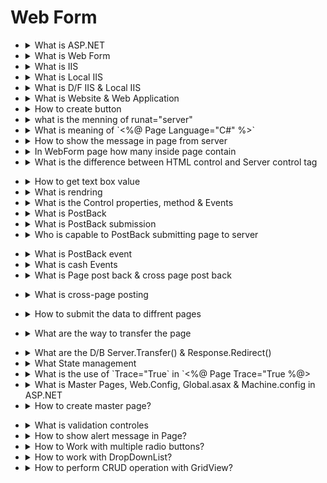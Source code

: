 # Web Form

- <details>
      <summary>What is ASP.NET</summary>

      ASP.NET is a framework for building web applications and websites using .NET technologies.

  </details>

- <details>
      <summary>What is Web Form</summary>

      Web Form is a part of ASP.NET that allows developers to create dynamic web pages using drag-and-drop controls and event-driven programming.
      Every page having own controller & in that controller also model is there.

  </details>

- <details>
      <summary>What is IIS</summary>

      IIS (Internet Information Services) is a web server from Microsoft used to host and manage web applications.

  </details>

- <details>
      <summary>What is Local IIS</summary>

      Local IIS is IIS running on your local machine for development and testing purposes.

  </details>

- <details>
      <summary>What is D/F IIS & Local IIS</summary>

      - **IIS:** Hosts live applications for users on the internet.
      - **Local IIS:** Used for development/testing locally before deployment.

  </details>

- <details>
      <summary>What is Website & Web Application</summary>

      - **Website:** Static or simple pages primarily for displaying information.
      - **Web Application:** Interactive programs with complex logic and dynamic content.

  </details>

- <details>
      <summary>How to create button</summary>

      - Page Event alwase fire first.

      ```html
      <asp:Button ID="Button" runat="server" Text="Button" ForeColor="red" />
      ```

  </details>

- <details>
      <summary>what is the menning of runat="server"</summary>

      - `runat="server"` means, i want to run this code on server.
      - Like we use in al type of tag controller.
      - And also in script tag: `<script runat="server"></script>`

  </details>

- <details>
      <summary>What is meaning of `<%@ Page Language="C#" %>`</summary>

      - `Language="C#"` is told the i want to run in C# code.

  </details>

- <details>
      <summary>How to show the message in page from server</summary>

      `Response.Write("Button is clicked");`

  </details>

- <details>
      <summary>In WebForm page how many inside page contain</summary>

      - Main page is `<pagename>.aspx`, Inside this `<pagename>.aspx.cs`(business logic) & `<pagename>.aspx.designer.cs`
      - WebForm inherit `Page` class.

  </details>

- <details>
    <summary>What is the difference between HTML control and Server control tag</summary>

  | **HTML Control**                                     | **Server Control**                                              |
  | ---------------------------------------------------- | --------------------------------------------------------------- |
  | It's not mentain the state of values                 | It's mentain the state of values                                |
  | Cannot access directly on controle                   | Directly access on controle                                     |
  | Basic HTML elements like `<input>`, `<button>`, etc. | Special ASP.NET tags like `<asp:Button>`, `<asp:TextBox>`.      |
  | Works only on the client side.                       | Processes on the server and sends output to the client.         |
  | No runat="server" attribute.                         | Requires `runat="server"` attribute to function.                |
  | Cannot directly interact with server-side code.      | Can easily interact with server-side code.                      |
  | Less powerful and only handles static behavior.      | Offers more features, like state management and event handling. |
  | Not contain reach set of property and class          | Cntain reach set of property and class                          |

</details>

- <details>
      <summary>How to get text box value</summary>

      ```html
      <form id="form1" runat="server">
        <div>
          <asp:TextBox Id="TextBox1" runat="server" /><!--Server controle html-->
          <input type="text" name="TextBox2" /><!--Html Controle-->
          <asp:Button
            ID="Button"
            runat="server"
            Text="Button"
            ForeColor="red"
            OnClick="Button_Click1"
          />
        </div>
      </form>
      ```

      ```c#
      protected void Button_Click1(object sender, EventArgs e)
      {
      	string str = TextBox1.Text; //Server controle Data
      	Response.Write(str);

      	Response.Write("<br/>");

      	string str1 = Request.Form["TextBox2"]; //Html controle Data
      	Response.Write(str1);

      }
      ```

  </details>

- <details>
      <summary>What is rendring</summary>

      - The request come to server & server will render the html code on browser by converting the ASP.Net code.
      - The process of converting aspx code to html and show on browser called rendring.

  </details>

- <details>
      <summary>What is the Control properties, method & Events</summary>

      - A Property is an attribute of controle which mainly has it's impact on the look of the controle. Ex: BackColor, ForeColor, BorderColor, BorderStyle, Font & etc. To see the all property of any controller `select` the `controll` in `desine view` and press `ctr + f4`.
      - A method is an action that has to be performed. Ex: Focus(), .Use in `<pagename>.aspx.cs` alwase Ex: `TextBox1.Focus();`.
      - A event is time period which tell when an action has to preform. Ex: When a button click then one method will execute which is in `aspx.cs`. To see the all event's select controller in desine view press `ctr + f4` then top one `thunder symol` is there click it hear all events are in ther. Everey control having n number of diffrent event. Every conroller having default event which is created when double clicked. Ex: click, TextChange, CheckedChange & etc.

      - Default envent of Textbox is TextChange.

  </details>

- <details>
      <summary>What is PostBack</summary>

      - A page is submitting back to itself.
      - A webpage sending a request back to it self is called as PostBack.
      - To cheak where the request is PostBack or not we have a property called `IsPostback`, it's return boolian value (if false it means 1st request if next any request is PostBack request).
      - Ex of use: `Request.Write(this.IsPostback);`.

      ```c#
      //Or
      protected void Page_Load(object sender, EventArgs e)
      {
      	if (IsPostBack)
      	{
      		string str = "Hello " + TextBox1.Text;
      		Response.Write(str);
      	}

      }
      ```

  </details>

- <details>
      <summary>What is PostBack submission</summary>

      - In a PostBack all the data that is associated with the form & it's controls will be submitted to the same page on the server.

  </details>

- <details>
    <summary>Who is capable to PostBack submitting page to server</summary>

  - By default button control is designed for submitting a page to sercer, where as other controle like TextBox, CheckBox, RadioButton, DropDownList, etc are also capable of **`submitting page to the server`**, provided their AutoPostBack property value is set as true, default is false.

  - Make **`AutoPostBack`** property value true: go to property section you find AutoPostBack make it true(button dont have AutoPostBack property because by default true).

  Ex:

  ```html
  <asp:TextBox Id="TextBox1" runat="server" AutoPostBack="True" />
  ```

  ```c#
  protected void Page_Load(object sender, EventArgs e)
  {
  	if (this.IsPostBack == true)
  	{
  		Response.Write("Hello " + TextBox1.Text);
  	}
  }
  ```

  - If you type any thing in textbox & you press output(oneChane like) the text box it automaticaly print the text no need to press any button automaicaly submit.

</details>

- <details>
      <summary>What is PostBack event</summary>

      Page has a series of events and those events will fire every time the page is load i.e: either in the first request of the page as well as in the postback of the page.

      But controle event only perform in postback.

      - Post back events in the sense these will fire only when page is posted back to the server i.e: from the second request onwords.

      - Only corrosponding event is fire.

  </details>

- <details>
      <summary>What is cash Events</summary>

      - Whanever the data you write in textbox or add data in any controle the data stored in cached memory before submitting the page by button or any oyher way.
      - Ex: When you write in Textbox filed and `if AutoPostBack is true` then it `automaticly page submit to server and corosponding event is fire & result show on screen without clicking any button`. But if `AutoPostBack false` then it `not automaticly submit` `you need to click button`, `before button button click text box data is stored in Cash memory`.

  </details>

- <details>
    <summary>What is Page post back & cross page post back</summary>

  - Page called back itself & submitting its data to itself called Postback.

  `Example`: `LoginFormPostBack.aspx`

  ```html
  <form id="form1" runat="server">
    <div>
      <h3 align="center">Login Form</h3>
      <table align="center">
        <tr align="center">
          <td>Enter UserName:</td>
          <td><asp:TextBox ID="TextName" runat="server" /></td>
        </tr>
        <tr align="center">
          <td>Enter Password:</td>
          <td>
            <asp:TextBox ID="TextPwd" runat="server" TextMode="Password" />
          </td>
        </tr>
        <tr align="center">
          <td>
            <asp:Button
              ID="btnSubmit"
              runat="server"
              Text="Login"
              OnClick="btnSubmit_Click"
            />
          </td>
          <td>
            <asp:Button
              ID="btnReset"
              runat="server"
              Text="Reset"
              OnClick="btnReset_Click"
            />
          </td>
        </tr>
      </table>
    </div>
  </form>
  ```

  `LoginFormPostBack.aspx.cs`

  ```cs
  protected void Page_Load(object sender, EventArgs e)
  {
  	if(!this.IsPostBack)
  	{
  		TextName.Focus();
  	}
  }

  protected void btnSubmit_Click(object sender, EventArgs e)
  {
  	if(TextName.Text == "admin" && TextPwd.Text == "admin")
  	{
  		Response.Write("Valid User!");
  	}
  	else
  	{
  		Response.Write("Invalid User!");
  	}
  }

  protected void btnReset_Click(object sender, EventArgs e)
  {
  	TextName.Text = TextPwd.Text = "";
  	TextName.Focus();
  }
  ```

  - Page calling and submitting data to another page called cross page post back.

  `Example`: `LoginFormCrossPagePostBack.aspx` submit the data to `Validate.aspx`

  `LoginFormCrossPagePostBack.aspx`

  ```html
  <form id="form1" runat="server" style="background-color:antiquewhite">
    <div>
      <h3 align="center">Login Form</h3>
      <table align="center">
        <tr align="center">
          <td>Enter UserName:</td>
          <td><asp:TextBox ID="TextName" runat="server" /></td>
        </tr>
        <tr align="center">
          <td>Enter Password:</td>
          <td>
            <asp:TextBox ID="TextPwd" runat="server" TextMode="Password" />
          </td>
        </tr>
        <tr align="center">
          <td>
            <asp:Button
              ID="btnSubmit"
              runat="server"
              Text="Login"
              PostBackUrl="~/Validate.aspx"
            />
          </td>
          <%-- (~) symbol use to root folder--%>
          <td>
            <asp:Button
              ID="btnReset"
              runat="server"
              Text="Reset"
              OnClick="btnReset_Click"
            />
          </td>
        </tr>
      </table>
    </div>
  </form>
  ```

  `Validate.aspx`

  ```c#
  protected void Page_Load(object sender, EventArgs e)
  {
  	string name = Request.Form["TextName"];
  	string pass = Request.Form["TextPwd"];

  	if(name == "admin" && pass == "admin")
  		Response.Write("Valid User!");
  	else
  	{
  		Response.Write("Invalid user!");
  	}
  }
  ```

</details>

- <details>
    <summary>What is cross-page posting</summary>

  Whenever we `click on a submit button on a webpage`, the `data is stored on the same page`. `But if the data is stored on a different page and linked to the current one`, then it is known as a `cross-page posting`. `Cross-page posting is achieved by POSTBACKURL property`.

  To get the values that are posted on this page to which the page has been posted, the FindControl method can be used.

</details>

- <details>
    <summary>How to submit the data to diffrent pages</summary>

  Lets create a project if user is valde i want to sent the use in success page if invalide send the user in failuar page.
  Like: Login.aspx:
  -> if valid => Success.aspx & show tha data
  -> if invalid => Failure.aspx

  `Login.aspx`

  ```html
  <form id="form1" runat="server">
    <div>
      <h3 align="center">Login Form</h3>
      <table align="center">
        <tr align="center">
          <td>Enter UserName:</td>
          <td><asp:TextBox ID="TextName" runat="server" /></td>
        </tr>
        <tr align="center">
          <td>Enter Password:</td>
          <td>
            <asp:TextBox ID="TextPwd" runat="server" TextMode="Password" />
          </td>
        </tr>
        <tr align="center">
          <td>
            <asp:Button
              ID="btnSubmit"
              runat="server"
              Text="Login"
              OnClick="btnSubmit_Click"
            />
          </td>
          <td>
            <asp:Button
              ID="btnReset"
              runat="server"
              Text="Reset"
              OnClick="btnReset_Click"
            />
          </td>
        </tr>
      </table>
    </div>
  </form>
  ```

  `Login.aspx.cs`

  ```cs
  protected void Page_Load(object sender, EventArgs e)
  {
  	if (!IsPostBack)
  	{
  		TextName.Focus();
  	}
  }

  protected void btnSubmit_Click(object sender, EventArgs e)
  {
  	if(TextName.Text == "admin" && TextPwd.Text == "admin")
  	{
  		Server.Transfer("Success.aspx");
  	}
  	else
  	{
  		Response.Redirect("Failure.aspx</summary>Name="+TextName.Text);
  	}
  }

  protected void btnReset_Click(object sender, EventArgs e)
  {
  	TextName.Text = TextPwd.Text = "";
  	TextName.Focus();
  }
  ```

  `Success.aspx`: Show the enter data in Login page.

  ```c#
  public partial class Success : System.Web.UI.Page
  {
  	protected void Page_Load(object sender, EventArgs e)
  	{
  		Page pp = PreviousPage; //Because of parent class is Page of all page
  		Control ctr = pp.FindControl("TextName"); //Control is the class of all cortrol class & i am getting the TextName control.
  		TextBox tb = (TextBox)ctr; //Convert ctr in to TextBox.
  		string Name = tb.Text; //Get the Text
  		Response.Write("Hello " + Name);

          //Or we can write like that:-
          string Name = ((TextBox)PreviousPage.FindControl("TextName")).Text;
          Response.Write("Hello " + Name);
  	}
  }
  ```

  `Failure.aspx`:

  ```c#
  public partial class Failure : System.Web.UI.Page
  {
  	protected void Page_Load(object sender, EventArgs e)
  	{
  		string Name  = Request.QueryString["Name"];
  		Response.Write(Name+" Invalid User");
  	}
  }
  ```

</details>

- <details>
    <summary>What are the way to transfer the page</summary>

  1. **`Server.Transfer()`**: Transfer the page. It's get the path of file where control go. Ex: Server.Transfer("Success.aspx");

  - Client(Login.aspx) Browser > Server > Server(Success.aspx) > Client(Success.aspx) Browser.

  2. **`Response.Redirect();`**: Transfer the page. It's get the path of file where control go. Ex: Response.Redirect("Failure.aspx");

  - Client(Login.aspx) Browser > Server > Client(Success.aspx) > Server(Success.aspx) > Client(Success.aspx) Browser.

</details>

- <details>
      <summary>What are the D/B Server.Transfer() & Response.Redirect()</summary>

      #### **1. Server.Transfer()**

      - Transfers control from one page to another on the **server side** without telling the browser.
      - The **URL does not change** in the browser.
      - Faster because no new request is sent to the server.
      - Works only with **.aspx pages** on the same server.
      - The previous page's data remains in memory and can be accessed.

      **Example:**
      If you transfer from `Login.aspx` to `Success.aspx` using `Server.Transfer()`, the browser URL still shows `http://localhost:61454/Login.aspx`.


      #### **2. Response.Redirect()**

      - Redirects the browser to a new page by sending a **new request** (HTTP 302).
      - The **URL changes** in the browser.
      - Slower because it involves an extra round trip to the server.
      - Can redirect to **any page**, including external websites.
      - The previous page's data is **not accessible** on the new page.

      **Example:**
      If you redirect from `Login.aspx` to `Failure.aspx` using `Response.Redirect()`, the browser URL updates to `http://localhost:61454/Failure.aspx`.


      ### **Key Differences**

      | **Server.Transfer()**                              | **Response.Redirect()**                              |
      | -------------------------------------------------- | ---------------------------------------------------- |
      | Happens on the server without browser's knowledge. | Sends a new request, and the browser is aware of it. |
      | URL does not change in the browser.                | URL changes in the browser.                          |
      | Faster as it avoids a round trip to the server.    | Slower due to the extra round trip.                  |
      | Works only with `.aspx` pages on the same server.  | Can redirect to `.aspx`, `.html`, or external pages. |
      | Previous page's data remains available.            | Previous page's data is not available.               |

  </details>

- <details>
      <summary>What State management</summary>

      - Web applications is stateless, means once the data come from browser to server then server will render the outpot to the browser & immediatly Server will distroye the all information of webpage.

      - Statem management is a process of maintainig the state of values between multiple request of the page(s).

      - To maintain the state of value ASP.Net provides us different opetions where those value can be maintained either on the client machine or on the server machine.

      **`To maintain state of values on client machin`**:

      1. **Hidden Fields**: Not show in Browser screen it a controller which render it into html tage input type hidden. Only show in Inspect or view source code. It's not secoure.

      ```html
      <asp:HiddenField ID="HiddennField1" runat="server" Value="0" />
      ```

      ```c#
      //Get the HiddenField value
      int hiddenFieldValue = int.Parse(HiddennField1.Value); //HiddennField1.Value give you string value
      //Assine the HiddenField value
      HiddennField1.Value = (hiddenFieldValue + 50).ToString(); //Also take string value
      //Show the HiddenField value as a response
      Response.Write(hiddenFieldValue);
      ```

      2. **Query Strings**: Concanating the value in url to access by another page. Previous example we use it. Show data in url `Response.Redirect("Failure.aspx</summary>Name="+ TextName.Text + "&Pwd=" + TextPwd.Text);` & URL is `http://localhost:61454/Failure.aspx</summary>Name=Mritunjay&pwd=admin` & get the query string `Request.QueryString["Name"]; Request.QueryString["Pwd"];`. It also not secure.
      3. **View State & Control state**
      - View State: directly store in browser
      `PageCounter.aspx`
      ```html
      <asp:Button ID="Button" runat="server" Text="HiteCount" onclick="Button_Click"
      ```
      ```c#
      protected void Button_Click(object sender, EventArgs e)
      {
      	int count = 0;
      	if (ViewState["counter"] == null)
      		count += 1;
      	else
      		count = ((int)ViewState["counter"]) + 1;//return type of ViewState["count"] is object to convert it use (int).
      	ViewState["counter"] = count; // Save the updated counter value back into ViewState to persist it across postbacks.
      	Response.Write(count);
      }
      ```
      - If you want to decible the View state value use `EnableViewState="false"` Example: `<asp:TextBox ID="TextName" runat="server" EnableViewState ="false"/>`. Or if you want to desable in complit page in `<%@ EnableViewState ="false" %>`
      - Advantage: Value is not store in server, And value store in browser in encrypted format.
      - DisAdvantage: When we have large volume of data stored in ViewState all this data will be submitted to the server for every post back and scnt back to the browser. Even value is encrypted but still we can decript it.
      - Use in smaller valume of data & do not show sensetive data.

      4. **Cookies**:

      **`To maintain stateof values on server machine`**:
      1. **Session**:

      2. **Application**:

      - All out asp.net server controls by default maintains viewstate and we can call it as controle state.

  </details>

- <details>
      <summary>What is the use of `Trace="True` in `<%@ Page Trace="True %@></summary>

      Use to display the complit execution flow of application.

  </details>

- <details>
      <summary>What is Master Pages, Web.Config, Global.asax & Machine.config in ASP.NET</summary>

  - **Master Pages**: Master Pages allow you to create a consistent layout for the pages in your application. They act as a template, where you define common structures (like headers, footers, and navigation). Content pages then inherit this structure, making it easier to maintain a uniform look and feel across the application.

  - **Web.config**: This is an XML file that stores configuration settings specific to a web application, such as connection strings, authentication modes, session settings, and error handling. Each ASP.NET application can have its own Web.config file, which can override the settings in the global configuration (Machine.config).

  - **Global.asax**: Also known as the application file, it handles application-level events such as `Application_Start`, `Application_End`, `Session_Start`, and `Session_End`. It allows you to execute code in response to these events, making it ideal for managing application-wide behavior.

  - **Machine.config**: This is the global configuration file for the entire .NET Framework on the server. It provides default configuration settings for all .NET applications on that server. Settings in Web.config files can override those in Machine.config, allowing for application-specific configurations.
  </details>

- <details>
    <summary>How to create master page?</summary>

  Right click on project go to `Add` click `New item` or (ctr + shift + a) > Select `Web Form Master Page` & name it `MasterPage.Master`.

  - You show one ContentPlaceHolder tage where render all pages, make suore do not write in side any thing:

  ```html
  <asp:ContentPlaceHolder ID="ContentPlaceHolder1" runat="server">
    <!--Html Code-->
  </asp:ContentPlaceHolder>
  ```

  - You can also load the CSS Code for seperate-seperate pages in ContentPlaceHolder controller tag.

  ```html
  <asp:ContentPlaceHolder ID="head" runat="server">
    <!--CSS Code-->
  </asp:ContentPlaceHolder>
  ```

  - Whatever you write in outside this both controller is global. Those contain show in all pages alwase.

  - To add the page in master page which is in inside the ContentPlaceHolder controle tag do that: Add new item & select `Web Form with Master Page` > select the master page & press ok. You show like that:

  ```html
  <%@ Page Title="" Language="C#" MasterPageFile="~/MasterPage.Master"
  AutoEventWireup="true" CodeBehind="WebForm1.aspx.cs"
  Inherits="WebForm.WebForm1" %>
  <asp:Content ID="Content1" ContentPlaceHolderID="head" runat="server">
    <!--CSS Code-->
  </asp:Content>
  <asp:Content
    ID="Content2"
    ContentPlaceHolderID="ContentPlaceHolder1"
    runat="server"
  >
    <!--Html Code-->
  </asp:Content>
  ```

</details>

- <details>
      <summary>What is validation controles</summary>
    
    - Validates the user input data to ensure that useless, unauthenticated, or contradictory data don't get stored.

    - When you apply the validation one error is come `UnobtrusiveValidationMode` To remove this error add this code in `web.config` in inside the `configuration` tag:
    ```html
     <appSettings>
      <add key="ValidationSettings:UnobtrusiveValidationMode" value="None" />
    </appSettings>
    ```

    Types of validation:
    1. **`Required Field Validation`**: Ensures a field is not left empty before submission.
      `Two way to apply Required Field Validation`:
      1. `Drag & drop`:
      - Add TextBox and button in page and open (`Design view`) it > Go to `ToolBox` > Go to `Validation` > Drag & drop drag and drop `RequiredFieldValidation` in frunt of thos TextBox where you want to apply.
      - Go to property of `RequiredFieldValidation` and change the `ErrorMessage` text & also change the ForColor is red to show error message in read. When you change it the text is reflated on Desine view.
      - Go to `Behavior` of `RequiredFieldValidation` and select the `ControlToValidate` (In which TextBox you want to apply).
      - If you want to add focus on that TextBox where error come, then make property `SetFocusOnError = True` in `RequiredFieldValidator` validation.
      2. `Custome coede write`:
      ```html
      <asp:TextBox ID="TextEmail" runat="server"/>
      <asp:RequiredFieldValidator ID="RequiredFieldValidator1" runat="server" ControlToValidate="TextName" ErrorMessage="Please enter user name" ForeColor="Red" SetFocusOnError="True"></asp:RequiredFieldValidator>
      ```
    2. **`Compare Validation`**:  Compares a field’s value against another value or field to ensure they match a specified condition (e.g., equal to, greater than).
    ```html
    <asp:TextBox ID="TextEmail" runat="server"/> <!--ControlToCompare-->
    <asp:TextBox ID="TextCEmail" runat="server"/> <!--ControlToValidate-->
    <asp:CompareValidator ID="CompareValidator" ForeColor="Red" ErrorMessage="Both email shood not match" SetFocusOnError="true" runat="server" Display="Dynamic" ControlToCompare="TextEmail" ControlToValidate="TextCEmail"/>
    ```
    3. **`Range Validation`**: Verifies if a field’s value falls within a specified range (e.g., a number within 1–100).
    ```html
    <asp:RangeValidator ID="RangeValidator1" runat="server" ControlToValidate="TextClass" Display="Dynamic" ErrorMessage="Class shood must be 1 to 12" ForeColor="Red" MaximumValue="12" MinimumValue="1" SetFocusOnError="True"></asp:RangeValidator>
    ```
    4. **`RegularExpression Validation`**: alidates input against a defined regular expression pattern (e.g., email format).
    - To add `RegularExpressionValidation`, apply same thing Drage & drop this validater in frunt of TextBox or where you want to show.
    - Change the Text of `ErrorMessage`, set `SetFocusOnError = True` & select `ControlToValidate` Controller in property section.
    - Add ragular expression go to `Behavior` property and slect the `ValidationExpression` (Which expression you want to apply).
    - Go to `Apperiance` and change the `Display` as `Dynamic` and for all othe Validation which apply on that TextBox. Usefull to display Error message in correct way.
    ```html
    <asp:TextBox ID="TextEmail" runat="server"/>
    <asp:RegularExpressionValidator ID="RegularExpressionValidator1" runat="server" ControlToValidate="TextEmail" Display="Dynamic" ErrorMessage="RegularExpressionValidator" ForeColor="Red" SetFocusOnError="True" ValidationExpression="\w+([-+.']\w+)*@\w+([-.]\w+)*\.\w+([-.]\w+)*"></asp:RegularExpressionValidator>
    ```

    5. **`Custome Validation`**: Allows custom validation logic by defining a unique validation function.
    - This is Server validater.
    - When all Client side validater is checked then server side validater checke.
    ```html
    <tr align="center">
      <td>Gender:</td>
      <td><asp:RadioButton ID="RadioMale" runat="server" GroupName="Group" Text="Male" />
          <asp:RadioButton ID="RadioFemale" runat="server" GroupName="Group" Text="Female" />
          <asp:CustomValidator ID="CustomValidator1" runat="server" Display="Dynamic" ErrorMessage="Please select the gender" ForeColor="Red" OnServerValidate="CustomValidator1_ServerValidate" SetFocusOnError="True"></asp:CustomValidator>
      </td>
    </tr>
    ```

    - In  radio button ControleToValidate property is not support.
    - Add `CustomValidator` & Go to event section by Right click on `CustomValidator` then double click on `ServerValidate` or specify the `ServerValidate` name then go to method:

    ```cs
    protected void CustomValidator1_ServerValidate(object source, ServerValidateEventArgs args)//Value(property) come by args
    {
    	if(RadioMale.Checked || RadioFemale.Checked) //return true or false
    	{
    		args.IsValid = true; //Not show Error
    	}
    	else
    	{
    		args.IsValid = false; //Show Error
    	}
    }
    ```
    
    6. **`Validation Summary`**: Displays a summary of all validation errors on the page for quick user reference (Show all error message in one place).
    - Use onlt this not extra property.
    ```html
    <asp:ValidationSummary ID="ValidationSummary1" runat="server" BackColor="#ccccff" />
    ```
    - To prevent showing the other all error message use `Text="*"` ex:
    ```html
    <asp:RequiredFieldValidator ID="RequiredFieldValidator1" runat="server" ControlToValidate="TextName" ErrorMessage="Please enter user name" ForeColor="Red" SetFocusOnError="True" Display="Dynamic" Text="*"></asp:RequiredFieldValidator>
    <asp:RegularExpressionValidator ID="RegularExpressionValidator1" runat="server" ControlToValidate="TextEmail" Display="Dynamic" ErrorMessage="RegularExpressionValidator" ForeColor="Red" SetFocusOnError="True" ValidationExpression="\w+([-+.']\w+)*@\w+([-.]\w+)*\.\w+([-.]\w+)*" Text="*"></asp:RegularExpressionValidator>
    <asp:CompareValidator ID="CompareValidator" ForeColor="Red" ErrorMessage="Both email shood not match" SetFocusOnError="true" runat="server" Display="Dynamic" ControlToCompare="TextEmail" ControlToValidate="TextCEmail" Text="*"></asp:CompareValidator>
    <asp:RangeValidator ID="RangeValidator1" runat="server" ControlToValidate="TextClass" Display="Dynamic" ErrorMessage="Class shood must be 1 to 12" ForeColor="Red" MaximumValue="12" MinimumValue="1" SetFocusOnError="True" Text="*"></asp:RangeValidator>
    <asp:CustomValidator ID="CustomValidator1" runat="server" Display="Dynamic" ErrorMessage="Please select the gender" ForeColor="Red" OnServerValidate="CustomValidator1_ServerValidate" SetFocusOnError="True" Text="*"></asp:CustomValidator>
    ```

  </details>

- <details>
    <summary>How to show alert message in Page?</summary>

    To show alert message in page add thsi code:

    ```c#
    protected void btnSubmit_Click(object sender, EventArgs e)
    {
    	Page.ClientScript.RegisterStartupScript(this.GetType(), "Scripts", "<script>alert('You Faild to login')</script>");
    }
    ```

  </details>

- <details>
    <summary>How to Work with multiple radio buttons?</summary>

    - In  radio button ControleToValidate property is not support.
    - Show RadioButton in select
    ```html
    <tr align="center">
      <td>Gender:</td>
      <td>
        <asp:RadioButton ID="RadioButton1" runat="server" GroupName="Group" Text="Male" />
        <asp:RadioButton ID="RadioButton2" runat="server" GroupName="Group" Text="Female" />
      </td>
    </tr>
    ```

  ```c#
  protected void CustomValidator1_ServerValidate(object source, ServerValidateEventArgs args)//Value(property) come by args
  {
  	if(RadioMale.Checked || RadioFemale.Checked)
  		Response.Write("Happy!");
  }
  ```

  </details>

- <details>
    <summary>How to work with DropDownList?</summary>
    
    1. Drag & drop the `DropDownList` > Go to `Edit items` > Add the `item` (click on `Add` button) Enter the Text & Value. Add more items as your requirement.

    ```html
    <asp:DropDownList ID="DropDownList1" runat="server">
      <asp:ListItem>--Select--</asp:ListItem>
      <asp:ListItem>Papaya</asp:ListItem>
      <asp:ListItem>Banana</asp:ListItem>
      <asp:ListItem>Orange</asp:ListItem>
      <asp:ListItem>Guava</asp:ListItem>
    </asp:DropDownList>
    <asp:Button ID="Button1" runat="server" OnClick="Button1_Click" Text="Button" />
    <!--OR-->
    <asp:DropDownList ID="DropDownList1" runat="server">
      <asp:ListItem Value="">--Select--</asp:ListItem>
      <asp:ListItem Value="Papaya">Papaya</asp:ListItem>
      <asp:ListItem Value="Banana">Banana</asp:ListItem>
      <asp:ListItem Value="Orange">Orange</asp:ListItem>
      <asp:ListItem Value="Guava">Guava</asp:ListItem>
    </asp:DropDownList>
    <asp:Button ID="Button1" runat="server" OnClick="Button1_Click" Text="Button" />
    ```

    ```c#
    protected void Button1_Click(object sender, EventArgs e)
    {
    	string selectedValue = DropDownList1.SelectedValue;
    	Response.Write(selectedValue);
    }
    ```

  </details>

- <details>
    <summary>How to perform CRUD operation with GridView?</summary>
    
     1. Add web GridView in WebForm:

     ```html
     <asp:GridView ID="GridView1" runat="server" AutoGenerateColumns="false" ShowFooter="true" OnRowCommand="GridView1_RowCommand" OnRowEditing="GridView1_RowEditing" OnRowCancelingEdit="GridView1_RowCancelingEdit" BackColor="White" BorderColor="#999999" BorderStyle="None" BorderWidth="1px" CellPadding="3" GridLines="Vertical">
      <!-- <%--Only use to desing the table or greedView it can ve removale--%> -->
      <AlternatingRowStyle BackColor="#DCDCDC" />
      <FooterStyle BackColor="#CCCCCC" ForeColor="Black" />
      <HeaderStyle BackColor="#000084" Font-Bold="True" ForeColor="White" />
      <PagerStyle BackColor="#999999" ForeColor="Black" HorizontalAlign="Center" />
      <RowStyle BackColor="#EEEEEE" ForeColor="Black" />
      <SelectedRowStyle BackColor="#008A8C" Font-Bold="True" ForeColor="White" />
      <SortedAscendingCellStyle BackColor="#F1F1F1" />
      <SortedAscendingHeaderStyle BackColor="#0000A9" />
      <SortedDescendingCellStyle BackColor="#CAC9C9" />
      <SortedDescendingHeaderStyle BackColor="#000065" />
      <!-- <%--Above code can be remoavale (only use for desine the gridview)--%> -->
    </asp:GridView>
     ```
     - `AutoGenerateColumns="false"` Use to stop the any autogenerated Column
     - `ShowFooter="true"` Use to show one footer Column.
     - `DataKeyNames="UserID"` Use to bind the use to table. `DataKeyNames` value shood be same as table coloum id name.
     - `OnRowCommand="GridView1_RowCommand"` Use to add the row.
     - `OnRowEditing="GridView1_RowEditing"` Use to on the eddite mode.
     - `OnRowCancelingEdit="GridView1_RowCancelingEdit"` Cancle the eddit mode.
     - `OnRowUpdating="GridView1_RowUpdating"` use to update the rows.
     - `OnRowDeleting="GridView1_RowDeleting"` use to delete the row.
    2. Then add the Columns for each fields in inside the GridView:
    ```html
    <Columns>
        <asp:TemplateField HeaderText="Actions">
            <!-- <%--Show edit button--%> -->
            <ItemTemplate>
                <asp:Label ID="EditBtn" runat="server" Text="Edit" CommandName="Edit" ToolTip="Edit new Row" />
                <asp:Label ID="DeleteBtn" runat="server" Text="Delete" CommandName="Delete" ToolTip="Delete new Row" />
            </ItemTemplate>
            <!-- <%--Show cancle & save button--%> -->
            <EditItemTemplate>
                <asp:Label ID="UpdateBtn" runat="server" Text="Update" CommandName="Update" ToolTip="Update new Row" />
                <asp:Label ID="CancleBtn" runat="server" Text="Cancle" CommandName="Cancle" ToolTip="Cancle new Row" />
            </EditItemTemplate>
            <!-- <%--Show add button--%> -->
            <FooterTemplate>
               <asp:Label ID="AddBtn" runat="server" Text="Add" CommandName="AddNew" ToolTip="Add new Row" />
            </FooterTemplate>
        </asp:TemplateField>
    </Columns>
    ```
    3. Then add one more Column for Action:
    ```html
    <Columns>
      <asp:TemplateField HeaderText="Actions">
          <%--Show edit button--%>
          <ItemTemplate>
              <asp:Label ID="EditBtn" runat="server" Text="Edit" />
              <asp:Label ID="DeleteBtn" runat="server" Text="Delete" />
          </ItemTemplate>
          <%--Show cancle & save button--%>
          <EditItemTemplate>
              <asp:Label ID="UpdateBtn" runat="server" Text="Update" />
              <asp:Label ID="CancleBtn" runat="server" Text="Cancle" />
          </EditItemTemplate>
          <%--Show add button--%>
          <FooterTemplate>
             <asp:Label ID="AddBtn" runat="server" Text="Add" />
          </FooterTemplate>
      </asp:TemplateField>
    </Columns>
    ```

    Hear is the full desine code of GreedView:

    ```html
    <asp:GridView ID="GridView1" runat="server" AutoGenerateColumns="false" ShowFooter="true" DataKeyNames="UserDataId" BackColor="White" BorderColor="#999999" BorderStyle="None" BorderWidth="1px" CellPadding="3" GridLines="Vertical">
        <AlternatingRowStyle BackColor="#DCDCDC" />
        <FooterStyle BackColor="#CCCCCC" ForeColor="Black" />
        <HeaderStyle BackColor="#000084" Font-Bold="True" ForeColor="White" />
        <PagerStyle BackColor="#999999" ForeColor="Black" HorizontalAlign="Center" />
        <RowStyle BackColor="#EEEEEE" ForeColor="Black" />
        <SelectedRowStyle BackColor="#008A8C" Font-Bold="True" ForeColor="White" />
        <SortedAscendingCellStyle BackColor="#F1F1F1" />
        <SortedAscendingHeaderStyle BackColor="#0000A9" />
        <SortedDescendingCellStyle BackColor="#CAC9C9" />
        <SortedDescendingHeaderStyle BackColor="#000065" />
        <!-- UserId coloum -->
        <Columns>
            <asp:TemplateField HeaderText="UserId">
                <!-- <%--Show the data--%> -->
                <ItemTemplate>
                    <asp:Label Text='<%# Eval("UserID") %>' runat="server" />
                </ItemTemplate>
                <!-- <%--Eddit the data--%> -->
                <EditItemTemplate>
                    <asp:TextBox ID="txtUserID" Text='<%# Eval("UserID") %>' runat="server" />
                </EditItemTemplate>
                <!-- <%--Extra things--%> -->
                <FooterTemplate>
                    <asp:TextBox ID="txtUserIDFooter" runat="server" />
                </FooterTemplate>
            </asp:TemplateField>
        </Columns>
        <!-- UserName coloum -->
        <Columns>
            <asp:TemplateField HeaderText="UserName">
                <!-- <%--Show the data--%> -->
                <ItemTemplate>
                    <asp:Label Text='<%# Eval("UserName") %>' runat="server" />
                </ItemTemplate>
                <!-- <%--Eddit the data--%> -->
                <EditItemTemplate>
                    <asp:TextBox ID="txtUserName" Text='<%# Eval("UserName") %>' runat="server" />
                </EditItemTemplate>
                <!-- <%--Extra things--%> -->
                <FooterTemplate>
                    <asp:TextBox ID="txtUserNameFooter" runat="server" />
                </FooterTemplate>
            </asp:TemplateField>
        </Columns>
        <!-- Email coloum -->
        <Columns>
            <asp:TemplateField HeaderText="Email">
                <!-- <%--Show the data--%> -->
                <ItemTemplate>
                    <asp:Label Text='<%# Eval("Email") %>' runat="server" />
                </ItemTemplate>
                <!-- <%--Eddit the data--%> -->
                <EditItemTemplate>
                    <asp:TextBox ID="txtEmail" Text='<%# Eval("Email") %>' runat="server" />
                </EditItemTemplate>
                <!-- <%--Extra things--%> -->
                <FooterTemplate>
                    <asp:TextBox ID="txtEmailFooter" runat="server" />
                </FooterTemplate>
            </asp:TemplateField>
        </Columns>
        <!-- PasswordHash coloum -->
        <Columns>
            <asp:TemplateField HeaderText="PasswordHash">
                <!-- <%--Show the data--%> -->
                <ItemTemplate>
                    <asp:Label Text='<%# Eval("PasswordHash") %>' runat="server" />
                </ItemTemplate>
                <!-- <%--Eddit the data--%> -->
                <EditItemTemplate>
                    <asp:TextBox ID="txtPasswordHash" Text='<%# Eval("PasswordHash") %>' runat="server" />
                </EditItemTemplate>
                <!-- <%--Extra things--%> -->
                <FooterTemplate>
                    <asp:TextBox ID="txtPasswordHashFooter" runat="server" />
                </FooterTemplate>
            </asp:TemplateField>
        </Columns>
        <!-- Actions coloum -->
       <Columns>
           <asp:TemplateField HeaderText="Actions">
               <!-- <%--Show edit button--%> -->
               <ItemTemplate>
                   <asp:Label ID="EditBtn" runat="server" Text="Edit" />
                   <asp:Label ID="DeleteBtn" runat="server" Text="Delete" />
               </ItemTemplate>
               <!-- <%--Show cancle & save button--%> -->
               <EditItemTemplate>
                   <asp:Label ID="UpdateBtn" runat="server" Text="Update" />
                   <asp:Label ID="CancleBtn" runat="server" Text="Cancle" />
               </EditItemTemplate>
               <!-- <%--Show add button--%> -->
               <FooterTemplate>
                  <asp:Label ID="AddBtn" runat="server" Text="Add" />
               </FooterTemplate>
           </asp:TemplateField>
       </Columns>
    </asp:GridView>
    <!-- <%--Show success and error message--%> -->
    <br />
    <asp:Label ID="lblSuccessMessage" runat="server" Text="" ForeColor="Green"></asp:Label>
    <br />
    <asp:Label ID="lblErrorMessage" runat="server" Text="" ForeColor="Red"></asp:Label>
    ```

    4. Add the connection string in web.config file:
    ```html
    <connectionStrings>
      <add name="ConStr" providerName="System.Data.SqlClient" connectionString="Data Source=DESKTOP-HOOMVQE\MSSQLSERVER02;Initial Catalog=Practice;Persist Security Info=True;User ID=mk;Password=1234;Encrypt=False"/>
    </connectionStrings>
      ```

    5. `.cs code`:

    ```cs
		  protected void Page_Load(object sender, EventArgs e)
		  {
		  	if (!IsPostBack)
		  	{
		  		populateGridView(); //load the data
		  	}
		  }
  
      //get the data
		  void populateGridView()
		  {
		  	DataTable dt = new DataTable();
		  	using (SqlConnection con = new SqlConnection(ConfigurationManager.ConnectionStrings["ConStr"].ConnectionString))
		  	{
		  		con.Open();
		  		SqlDataAdapter sqlDa = new SqlDataAdapter("Select * from Users",con);
		  		sqlDa.Fill(dt);
		  	}
		  	GridView1.DataSource = dt;
		  	GridView1.DataBind();
		  }
  
      //Insert the data
		  protected void GridView1_RowCommand(object sender, GridViewCommandEventArgs e)
		  {
		  	try
		  	{
		  		if (e.CommandName.Equals("AddNew"))
		  		{
		  			using (SqlConnection con = new SqlConnection(ConfigurationManager.ConnectionStrings["ConStr"].ConnectionString))
		  			{
		  				con.Open();
		  				string query = "Insert into Users(UserID, UserName, Email, PasswordHash) Values (@UserID, @UserName, @Email, @PasswordHash)";
		  				SqlCommand sqlcmd = new SqlCommand(query, con);
		  				sqlcmd.Parameters.AddWithValue("@UserID", Convert.ToInt32((GridView1.FooterRow.FindControl("txtUserIDFooter") as TextBox).Text.Trim()));
		  				sqlcmd.Parameters.AddWithValue("@UserName", (GridView1.FooterRow.FindControl("txtUserNameFooter") as TextBox).Text.Trim());
		  				sqlcmd.Parameters.AddWithValue("@Email", (GridView1.FooterRow.FindControl("txtEmailFooter") as TextBox).Text.Trim());
		  				sqlcmd.Parameters.AddWithValue("@PasswordHash", (GridView1.FooterRow.FindControl("txtPasswordHashFooter") as TextBox).Text.Trim());
		  				sqlcmd.ExecuteNonQuery();
		  				populateGridView();
		  				lblSuccessMessage.Text = "New record added";
  
		  			}
		  		}
		  	}
		  	catch (Exception ex)
		  	{
		  		lblErrorMessage.Text = ex.Message;
		  	}
		  }
  
      //Make the row field editable
		  protected void GridView1_RowEditing(object sender, GridViewEditEventArgs e)
		  {
		  	GridView1.EditIndex = e.NewEditIndex;
		  	populateGridView();
		  }
  
      //cancle edit
		  protected void GridView1_RowCancelingEdit(object sender, GridViewCancelEditEventArgs e)
		  {
		  	GridView1.EditIndex = -1;
		  	populateGridView();
		  }
  
      //Update the row
		  protected void GridView1_RowUpdating(object sender, GridViewUpdateEventArgs e)
		  {
		  	try
		  	{
		  		using (SqlConnection con = new SqlConnection(ConfigurationManager.ConnectionStrings["ConStr"].ConnectionString))
		  		{
		  			con.Open();
		  			string query = "Update Users SET UserName = @UserName, Email = @Email, PasswordHash = @PasswordHash Where UserID = @UserID";
		  			SqlCommand sqlcmd = new SqlCommand(query, con);
		  			sqlcmd.Parameters.AddWithValue("@UserID", Convert.ToInt32((GridView1.Rows[e.RowIndex].FindControl("txtUserID") as TextBox).Text.Trim()));
		  			sqlcmd.Parameters.AddWithValue("@UserName", (GridView1.Rows[e.RowIndex].FindControl("txtUserName") as TextBox).Text.Trim());
		  			sqlcmd.Parameters.AddWithValue("@Email", (GridView1.Rows[e.RowIndex].FindControl("txtEmail") as TextBox).Text.Trim());
		  			sqlcmd.Parameters.AddWithValue("@PasswordHash", (GridView1.Rows[e.RowIndex].FindControl("txtPasswordHash") as TextBox).Text.Trim());
		  			sqlcmd.ExecuteNonQuery();
		  			GridView1.EditIndex = -1;
		  			populateGridView();
		  			lblSuccessMessage.Text = "Selected record updated";
		  		}
		  	}
		  	catch (Exception ex)
		  	{
		  		lblErrorMessage.Text = ex.Message;
		  	}
		  }
  
      //Delete the row
		  protected void GridView1_RowDeleting(object sender, GridViewDeleteEventArgs e)
		  {
		  	try
		  	{
		  		using (SqlConnection con = new SqlConnection(ConfigurationManager.ConnectionStrings["ConStr"].ConnectionString))
		  		{
		  			con.Open();
		  			string query = "Delete from Users Where UserID = @UserID";
		  			SqlCommand sqlcmd = new SqlCommand(query, con);
		  			sqlcmd.Parameters.AddWithValue("@UserID", Convert.ToInt32(GridView1.DataKeys[e.RowIndex].Value.ToString()));
  
		  			sqlcmd.ExecuteNonQuery();
		  			populateGridView();
		  			lblSuccessMessage.Text = "Record Deleted";
		  		}
		  	}
		  	catch (Exception ex)
		  	{
		  		lblErrorMessage.Text = ex.Message;
		  	}
		  }
    ```

  </details>
